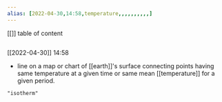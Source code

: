 ```yaml
---
alias: [2022-04-30,14:58,temperature,,,,,,,,,,]
---
```

[[]]
table of content
```toc
```

[[2022-04-30]] 14:58
- line on a map or chart of [[earth]]'s surface connecting points having same temperature at a given time or same mean [[temperature]] for a given period.
```query
"isotherm"
```
